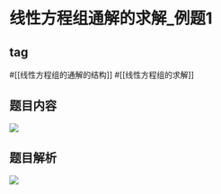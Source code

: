 # 线性方程组通解的求解_例题1
## tag
#[[线性方程组的通解的结构]] #[[线性方程组的求解]]

## 题目内容
![](https://rgdz-img.oss-cn-hangzhou.aliyuncs.com/img/20211026104106.png)
## 题目解析
![](https://rgdz-img.oss-cn-hangzhou.aliyuncs.com/img/20211026130823.png)